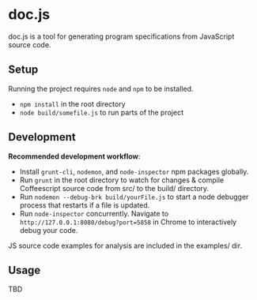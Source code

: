 # doc.js

doc.js is a tool for generating program specifications from JavaScript source code.

## Setup

Running the project requires `node` and `npm` to be installed.

- `npm install` in the root directory
- `node build/somefile.js` to run parts of the project

## Development

__Recommended development workflow__:

- Install `grunt-cli`, `nodemon`, and `node-inspector` npm packages globally.
- Run `grunt` in the root directory to watch for changes & compile
  Coffeescript source code from src/ to the build/ directory.
- Run `nodemon --debug-brk build/yourFile.js` to start a node debugger process
  that restarts if a file is updated.
- Run `node-inspector` concurrently. Navigate to
  `http://127.0.0.1:8080/debug?port=5858` in Chrome to interactively debug your
  code.

JS source code examples for analysis are included in the examples/ dir.

## Usage

TBD
